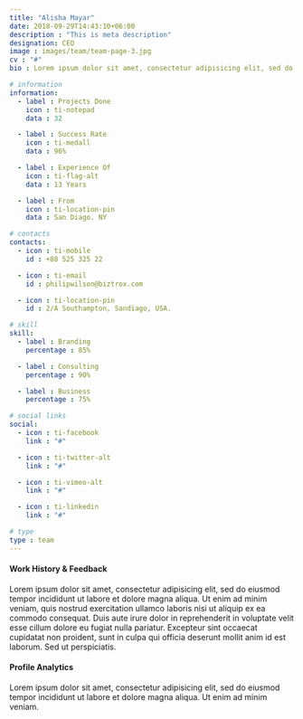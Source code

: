 ```yaml
---
title: "Alisha Mayar"
date: 2018-09-29T14:43:10+06:00
description : "This is meta description"
designation: CEO
image : images/team/team-page-3.jpg
cv : "#"
bio : Lorem ipsum dolor sit amet, consectetur adipisicing elit, sed do eiusmod tempor incididunt ut labore et dolore magna aliqua.enim ad minim veniam, quis nostrud exercitation ullamco laboris nisi ut aliquip ex ea commodo consequat irure dolor in reprehender.

# information
information:
  - label : Projects Done
    icon : ti-notepad
    data : 32

  - label : Success Rate
    icon : ti-medall
    data : 96%

  - label : Experience Of
    icon : ti-flag-alt
    data : 13 Years

  - label : From
    icon : ti-location-pin
    data : San Diago. NY

# contacts
contacts:
  - icon : ti-mobile
    id : +88 525 325 22

  - icon : ti-email
    id : philipwilson@biztrox.com

  - icon : ti-location-pin
    id : 2/A Southampton, Sandiago, USA.

# skill
skill:
  - label : Branding
    percentage : 85%

  - label : Consulting
    percentage : 90%

  - label : Business
    percentage : 75%

# social links
social:
  - icon : ti-facebook
    link : "#"

  - icon : ti-twitter-alt
    link : "#"

  - icon : ti-vimeo-alt
    link : "#"

  - icon : ti-linkedin
    link : "#"

# type
type : team
---
```


#### Work History  & Feedback

Lorem ipsum dolor sit amet, consectetur adipisicing elit, sed do eiusmod tempor incididunt ut labore et dolore magna aliqua. Ut enim ad minim veniam, quis nostrud exercitation ullamco laboris nisi ut aliquip ex ea commodo consequat. Duis aute irure dolor in reprehenderit in voluptate velit esse cillum dolore eu fugiat nulla pariatur. Excepteur sint occaecat cupidatat non proident, sunt in culpa qui officia deserunt mollit anim id est laborum. Sed ut perspiciatis.

#### Profile Analytics

Lorem ipsum dolor sit amet, consectetur adipisicing elit, sed do eiusmod tempor incididunt ut labore et dolore magna aliqua. Ut enim ad minim veniam.
